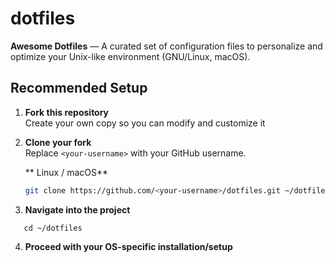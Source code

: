 # dotfiles
**Awesome Dotfiles** — A curated set of configuration files to personalize and optimize your Unix-like environment (GNU/Linux, macOS).

## Recommended Setup

1. **Fork this repository**  
   Create your own copy so you can modify and customize it

2. **Clone your fork**  
   Replace `<your-username>` with your GitHub username.

   ** Linux / macOS**
   ```bash
   git clone https://github.com/<your-username>/dotfiles.git ~/dotfiles

3. **Navigate into the project**
```shell
   cd ~/dotfiles
```

4. **Proceed with your OS-specific installation/setup**
